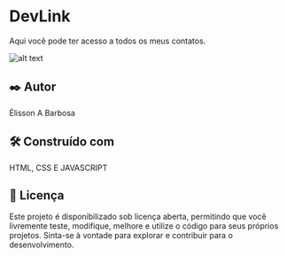 # DevLink

Aqui você pode ter acesso a todos os meus contatos.

![alt text](./assets/projeto.png)

## ✒️ Autor

Élisson A Barbosa

## 🛠️ Construído com

HTML, CSS E JAVASCRIPT

## 📄 Licença

Este projeto é disponibilizado sob licença aberta, permitindo que você livremente teste, modifique, melhore e utilize o código para seus próprios projetos. Sinta-se à vontade para explorar e contribuir para o desenvolvimento.
